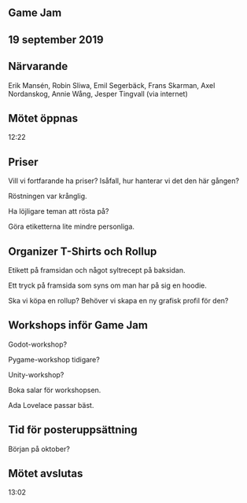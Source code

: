 ## Game Jam
## 19 september 2019

## Närvarande
Erik Mansén, Robin Sliwa, Emil Segerbäck, Frans Skarman, Axel Nordanskog, Annie Wång, Jesper Tingvall (via internet)

## Mötet öppnas
12:22

## Priser
Vill vi fortfarande ha priser? Isåfall, hur hanterar vi det den här gången?

Röstningen var krånglig.

Ha löjligare teman att rösta på?

Göra etiketterna lite mindre personliga.

## Organizer T-Shirts och Rollup
Etikett på framsidan och något syltrecept på baksidan.

Ett tryck på framsida som syns om man har på sig en hoodie.

Ska vi köpa en rollup? Behöver vi skapa en ny grafisk profil för den?

## Workshops inför Game Jam
Godot-workshop?

Pygame-workshop tidigare?

Unity-workshop?

Boka salar för workshopsen.

Ada Lovelace passar bäst.

## Tid för posteruppsättning
Början på oktober?

## Mötet avslutas
13:02
